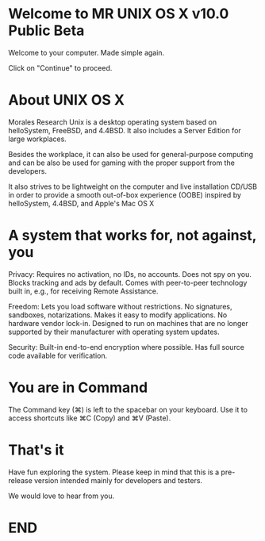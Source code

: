 # Welcome to MR UNIX OS X v10.0 Public Beta

Welcome to your computer.
Made simple again.

Click on "Continue" to proceed.

# About UNIX OS X
Morales Research Unix is a desktop operating system based on helloSystem, FreeBSD, and 4.4BSD. It also includes a Server Edition for large workplaces.

Besides the workplace, it can also be used for general-purpose computing and can be also be used for gaming with the proper support from the developers.

It also strives to be lightweight on the computer and live installation CD/USB in order to provide a smooth out-of-box experience (OOBE) inspired by helloSystem, 4.4BSD, and Apple's Mac OS X

# A system that works for, not against, you

Privacy: Requires no activation, no IDs, no accounts. Does not spy on you. Blocks tracking and ads by default. Comes with peer-to-peer technology built in, e.g., for receiving Remote Assistance.

Freedom: Lets you load software without restrictions. No signatures, sandboxes, notarizations. Makes it easy to modify applications. No hardware vendor lock-in. Designed to run on machines that are no longer supported by their manufacturer with operating system updates.

Security: Built-in end-to-end encryption where possible. Has full source code available for verification.

# You are in Command

The Command key (⌘) is left to the spacebar on your keyboard. Use it to access shortcuts like ⌘C (Copy) and ⌘V (Paste).

# That's it

Have fun exploring the system. Please keep in mind that this is a pre-release version intended mainly for developers and testers.

We would love to hear from you.

# END
